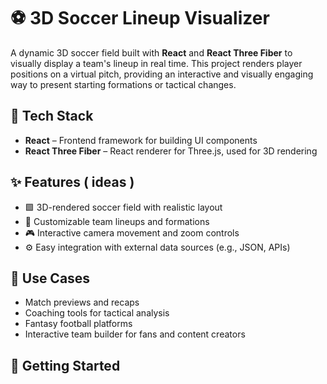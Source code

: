 # ⚽ 3D Soccer Lineup Visualizer

A dynamic 3D soccer field built with **React** and **React Three Fiber** to visually display a team's lineup in real time. This project renders player positions on a virtual pitch, providing an interactive and visually engaging way to present starting formations or tactical changes.

## 🔧 Tech Stack

- **React** – Frontend framework for building UI components
- **React Three Fiber** – React renderer for Three.js, used for 3D rendering

## ✨ Features ( ideas )

- 🟩 3D-rendered soccer field with realistic layout
- 🧍 Customizable team lineups and formations
- 🎮 Interactive camera movement and zoom controls
- ⚙️ Easy integration with external data sources (e.g., JSON, APIs)

## 🧩 Use Cases

- Match previews and recaps
- Coaching tools for tactical analysis
- Fantasy football platforms
- Interactive team builder for fans and content creators

## 🚀 Getting Started
